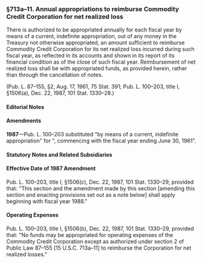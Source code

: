 ### §713a–11. Annual appropriations to reimburse Commodity Credit Corporation for net realized loss ###

There is authorized to be appropriated annually for each fiscal year by means of a current, indefinite appropriation, out of any money in the Treasury not otherwise appropriated, an amount sufficient to reimburse Commodity Credit Corporation for its net realized loss incurred during such fiscal year, as reflected in its accounts and shown in its report of its financial condition as of the close of such fiscal year. Reimbursement of net realized loss shall be with appropriated funds, as provided herein, rather than through the cancellation of notes.

(Pub. L. 87–155, §2, Aug. 17, 1961, 75 Stat. 391; Pub. L. 100–203, title I, §1506(a), Dec. 22, 1987, 101 Stat. 1330–28.)

#### **Editorial Notes** ####

#### Amendments ####

**1987**—Pub. L. 100–203 substituted "by means of a current, indefinite appropriation" for ", commencing with the fiscal year ending June 30, 1961".

#### **Statutory Notes and Related Subsidiaries** ####

#### Effective Date of 1987 Amendment ####

Pub. L. 100–203, title I, §1506(c), Dec. 22, 1987, 101 Stat. 1330–29, provided that: "This section and the amendment made by this section [amending this section and enacting provisions set out as a note below] shall apply beginning with fiscal year 1988."

#### Operating Expenses ####

Pub. L. 100–203, title I, §1506(b), Dec. 22, 1987, 101 Stat. 1330–29, provided that: "No funds may be appropriated for operating expenses of the Commodity Credit Corporation except as authorized under section 2 of Public Law 87–155 [15 U.S.C. 713a–11] to reimburse the Corporation for net realized losses."